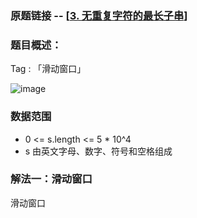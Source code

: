 ### 原题链接 -- [[3. 无重复字符的最长子串](https://leetcode.cn/problems/longest-substring-without-repeating-characters/)]

### 题目概述：
Tag : 「滑动窗口」

![image](https://user-images.githubusercontent.com/99656524/201590755-40bff27c-ad78-4b3d-a6d1-d646745c5809.png)

### 数据范围
* 0 <= s.length <= 5 * 10^4
* s 由英文字母、数字、符号和空格组成

### 解法一：滑动窗口
滑动窗口
